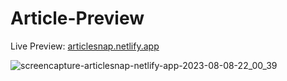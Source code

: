 # Article-Preview
Live Preview: [articlesnap.netlify.app](https://articlesnap.netlify.app/)


![screencapture-articlesnap-netlify-app-2023-08-08-22_00_39](https://github.com/Uzairahmad8/Article-Preview/assets/112511661/309522d4-43ac-4059-aef3-212cafa18008)
